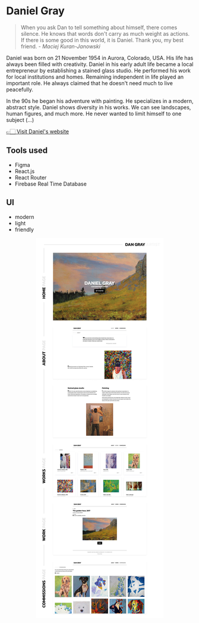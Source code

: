 # Daniel Gray

> When you ask Dan to tell something about himself, there comes silence. He knows that words don't carry as much weight as actions. If there is some good in this world, it is Daniel. Thank you, my best friend. - <i>Maciej Kuran-Janowski</i>

Daniel was born on 21 November 1954 in Aurora, Colorado, USA. His life has always been filled with creativity.
Daniel in his early adult life became a local entrepreneur by establishing a stained glass studio. He performed his work for local institutions and homes. Remaining independent in life played an important role. He always claimed that he doesn't need much to live peacefully.

In the 90s he began his adventure with painting. He specializes in a modern, abstract style. Daniel shows diversity in his works. We can see landscapes, human figures, and much more. He never wanted to limit himself to one subject (...)

[👉🏻 Visit Daniel's website](https://dangray.netlify.app/)

## Tools used

- Figma
- React.js
- React Router
- Firebase Real Time Database

## UI

- modern
- light
- friendly

<p align="center"><img src="/src/assets/imgs/UI.jpg"></p>
